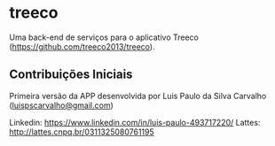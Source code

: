 # treeco

Uma back-end de serviços para o aplicativo Treeco (https://github.com/treeco2013/treeco).

## Contribuições Iniciais

Primeira versão da APP desenvolvida por Luis Paulo da Silva Carvalho (luispscarvalho@gmail.com)

Linkedin: https://www.linkedin.com/in/luis-paulo-493717220/
Lattes: http://lattes.cnpq.br/0311325080761195